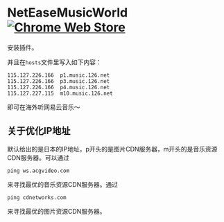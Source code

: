 # NetEaseMusicWorld [![Chrome Web Store](https://img.shields.io/chrome-web-store/v/kmaboigdbjjclfomcbpafdclllbinmam.svg)](https://chrome.google.com/webstore/detail/neteasemusicworld/kmaboigdbjjclfomcbpafdclllbinmam)

安装插件。

并且在`hosts`文件里写入如下内容：

```
115.127.226.166  p1.music.126.net
115.127.226.166  p3.music.126.net
115.127.226.166  p4.music.126.net
115.127.227.115  m10.music.126.net
```

即可在海外听网易云音乐～

## 关于优化IP地址

默认给出的是日本的IP地址，p开头的是图片CDN服务器，m开头的是音乐资源CDN服务器。可以通过
```
ping ws.acgvideo.com
```
来寻找最优的音乐资源CDN服务器。通过
```
ping cdnetworks.com
```
来寻找最优的图片资源CDN服务器。

